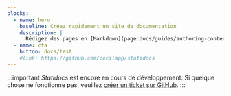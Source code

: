 ```yaml
---
blocks:
  - name: hero
    baseline: Créez rapidement un site de documentation
    description: |
      Rédigez des pages en [Markdown](page:docs/guides/authoring-content), utilisez des [templates Twig](https://cecil.app/documentation/templates) et profitez de la puissance de [Cecil](https://cecil.app).
  - name: cta
    button: docs/test
    #link: https://github.com/cecilapp/statidocs
---
```

:::important
_Statidocs_ est encore en cours de développement. Si quelque chose ne fonctionne pas, veuillez [créer un ticket sur GitHub](https://github.com/Cecilapp/statidocs/issues/new/choose).
:::
